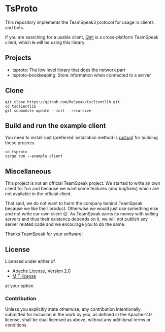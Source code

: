# TsProto

This repository implements the TeamSpeak3 protocol for usage in clients and bots.

If you are searching for a usable client, [Qint](https://github.com/ReSpeak/Qint) is a cross-platform TeamSpeak client, which ~~is~~ will be using this library.

## Projects

 - tsproto: The low level library that does the network part
 - tsproto-bookkeeping: Store information when connected to a server

## Clone

```
git clone https://github.com/ReSpeak/tsclientlib.git
cd tsclientlib
git submodule update --init --recursive
```

## Build and run the example client

You need to install rust (preferred installation method is [rustup](https://rustup.rs/)) for building these projects.

```
cd tsproto
cargo run --example client
```

## Miscellaneous

This project is not an official TeamSpeak project. We started to write an own client for fun and because we want some features (and bugfixes) which are not available in the official client.

That said, we do not want to harm the company behind TeamSpeak because we like their product. Otherwise we would just use something else and not write our own client 😉. As TeamSpeak earns its money with selling servers and thus their existence depends on it, we will not publish any server related code and we encourage you to do the same.

Thanks TeamSpeak for your software!

License
-------
Licensed under either of

 * [Apache License, Version 2.0](LICENSE-APACHE)
 * [MIT license](LICENSE-MIT)

at your option.

### Contribution

Unless you explicitly state otherwise, any contribution intentionally submitted for inclusion in the work by you, as defined in the Apache-2.0 license, shall be dual licensed as above, without any additional terms or conditions.

